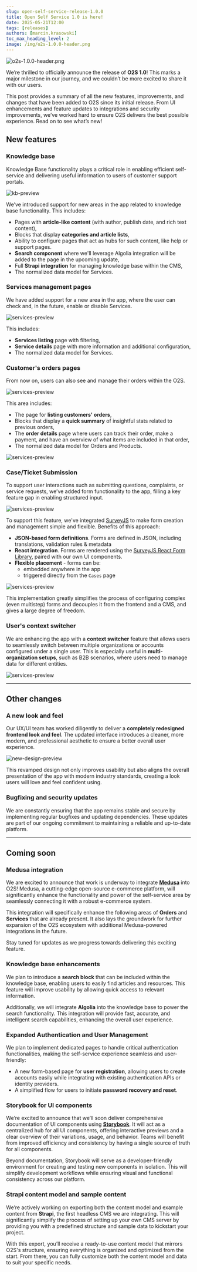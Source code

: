 ```yaml
---
slug: open-self-service-release-1.0.0
title: Open Self Service 1.0 is here!
date: 2025-05-21T12:00
tags: [releases]
authors: [marcin.krasowski]
toc_max_heading_level: 2
image: /img/o2s-1.0.0-header.png
---
```


![o2s-1.0.0-header.png](/img/blog/o2s-1.0.0-header.png)

We’re thrilled to officially announce the release of **O2S 1.0**! This marks a major milestone in our journey, and we couldn’t be more excited to share it with our users.

This post provides a summary of all the new features, improvements, and changes that have been added to O2S since its initial release. From UI enhancements and feature updates to integrations and security improvements, we’ve worked hard to ensure O2S delivers the best possible experience. Read on to see what’s new!

<!--truncate-->

## New features

### Knowledge base

Knowledge Base functionality plays a critical role in enabling efficient self-service and delivering useful information to users of customer support portals.

![kb-preview](/img/blog/o2s-knowledge-base.png)

We’ve introduced support for new areas in the app related to knowledge base functionality. This includes:

- Pages with **article-like content** (with author, publish date, and rich text content),
- Blocks that display **categories and article lists**,
- Ability to configure pages that act as hubs for such content, like help or support pages.
- **Search component** where we'll leverage Algolia integration will be added to the page in the upcoming update,
- Full **Strapi integration** for managing knowledge base within the CMS,
- The normalized data model for Services.

### Services management pages

We have added support for a new area in the app, where the user can check and, in the future, enable or disable Services.

![services-preview](/img/blog/o2s-services.png)

This includes:

- **Services listing** page with filtering,
- **Service details** page with more information and additional configuration,
- The normalized data model for Services.

### Customer's orders pages

From now on, users can also see and manage their orders within the O2S.

![services-preview](/img/blog/o2s-orders.png)

This area includes:

- The page for **listing customers' orders**,
- Blocks that display a **quick summary** of insightful stats related to previous orders,
- The **order details** page where users can track their order, make a payment, and have an overview of what items are included in that order,
- The normalized data model for Orders and Products.

![services-preview](/img/blog/o2s-order-details.png)

### Case/Ticket Submission

To support user interactions such as submitting questions, complaints, or service requests, we’ve added form functionality to the app, filling a key feature gap in enabling structured input.

![services-preview](/img/blog/o2s-ticket-submission.png)

To support this feature, we've integrated [SurveyJS](https://surveyjs.io/) to make form creation and management simple and flexible. Benefits of this approach:

- **JSON-based form definitions**. Forms are defined in JSON, including translations, validation rules & metadata
- **React integration**. Forms are rendered using the [SurveyJS React Form Library](https://www.npmjs.com/package/survey-react-ui), paired with our own UI components.
- **Flexible placement** - forms can be:
    - embedded anywhere in the app
    - triggered directly from the `Cases` page

![services-preview](/img/blog/o2s-surveyjs.png)

This implementation greatly simplifies the process of configuring complex (even multistep) forms and decouples it from the frontend and a CMS, and gives a large degree of freedom.

### User's context switcher

We are enhancing the app with a **context switcher** feature that allows users to seamlessly switch between multiple organizations or accounts configured under a single user. This is especially useful in **multi-organization setups**, such as B2B scenarios, where users need to manage data for different entities.

![services-preview](/img/blog/o2s-context-switcher.png)

---

## Other changes

### A new look and feel

Our UX/UI team has worked diligently to deliver a **completely redesigned frontend look and feel**. The updated interface introduces a cleaner, more modern, and professional aesthetic to ensure a better overall user experience.

![new-design-preview](/img/blog/o2s-features-8-min.jpg)

This revamped design not only improves usability but also aligns the overall presentation of the app with modern industry standards, creating a look users will love and feel confident using.

### Bugfixing and security updates

We are constantly ensuring that the app remains stable and secure by implementing regular bugfixes and updating dependencies. These updates are part of our ongoing commitment to maintaining a reliable and up-to-date platform.

---

## Coming soon

### Medusa integration

We are excited to announce that work is underway to integrate **[Medusa](https://medusajs.com/)** into O2S! Medusa, a cutting-edge open-source e-commerce platform, will significantly enhance the functionality and power of the self-service area by seamlessly connecting it with a robust e-commerce system.

This integration will specifically enhance the following areas of **Orders** and **Services** that are already present. It also lays the groundwork for further expansion of the O2S ecosystem with additional Medusa-powered integrations in the future.

Stay tuned for updates as we progress towards delivering this exciting feature.

### Knowledge base enhancements

We plan to introduce a **search block** that can be included within the knowledge base, enabling users to easily find articles and resources. This feature will improve usability by allowing quick access to relevant information.

Additionally, we will integrate **Algolia** into the knowledge base to power the search functionality. This integration will provide fast, accurate, and intelligent search capabilities, enhancing the overall user experience.

### Expanded Authentication and User Management

We plan to implement dedicated pages to handle critical authentication functionalities, making the self-service experience seamless and user-friendly:

- A new form-based page for **user registration**, allowing users to create accounts easily while integrating with existing authentication APIs or identity providers.
- A simplified flow for users to initiate **password recovery and reset**.

### Storybook for UI components

We’re excited to announce that we’ll soon deliver comprehensive documentation of UI components using **[Storybook](https://storybook.js.org/)**. It will act as a centralized hub for all UI components, offering interactive previews and a clear overview of their variations, usage, and behavior. Teams will benefit from improved efficiency and consistency by having a single source of truth for all components.

Beyond documentation, Storybook will serve as a developer-friendly environment for creating and testing new components in isolation. This will simplify development workflows while ensuring visual and functional consistency across our platform.

### Strapi content model and sample content

We’re actively working on exporting both the content model and example content from **Strapi**, the first headless CMS we are integrating. This will significantly simplify the process of setting up your own CMS server by providing you with a predefined structure and sample data to kickstart your project.

With this export, you’ll receive a ready-to-use content model that mirrors O2S's structure, ensuring everything is organized and optimized from the start. From there, you can fully customize both the content model and data to suit your specific needs.
